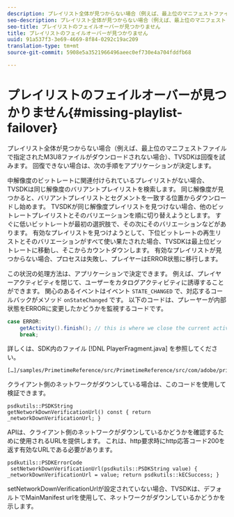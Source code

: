 ```yaml
---
description: プレイリスト全体が見つからない場合（例えば、最上位のマニフェストファイルで指定されたM3U8ファイルがダウンロードされない場合）、TVSDKは回復を試みます。 回復できない場合は、次の手順をアプリケーションが決定します。
seo-description: プレイリスト全体が見つからない場合（例えば、最上位のマニフェストファイルで指定されたM3U8ファイルがダウンロードされない場合）、TVSDKは回復を試みます。 回復できない場合は、次の手順をアプリケーションが決定します。
seo-title: プレイリストのフェイルオーバーが見つかりません
title: プレイリストのフェイルオーバーが見つかりません
uuid: 91a537f3-3e69-4669-8f84-0292c19ac209
translation-type: tm+mt
source-git-commit: 5908e5a3521966496aeec0ef730e4a704fddfb68

---
```



# プレイリストのフェイルオーバーが見つかりません{#missing-playlist-failover}

プレイリスト全体が見つからない場合（例えば、最上位のマニフェストファイルで指定されたM3U8ファイルがダウンロードされない場合）、TVSDKは回復を試みます。 回復できない場合は、次の手順をアプリケーションが決定します。

中解像度のビットレートに関連付けられているプレイリストがない場合、TVSDKは同じ解像度のバリアントプレイリストを検索します。 同じ解像度が見つかると、バリアントプレイリストとセグメントを一致する位置からダウンロードし始めます。 TVSDKが同じ解像度プレイリストを見つけない場合、他のビットレートプレイリストとそのバリエーションを順に切り替えようとします。 すぐに低いビットレートが最初の選択肢で、その次にそのバリエーションなどがあります。 有効なプレイリストを見つけようとして、下位ビットレートの再生リストとそのバリエーションがすべて使い果たされた場合、TVSDKは最上位ビットレートに移動し、そこからカウントダウンします。 有効なプレイリストが見つからない場合、プロセスは失敗し、プレイヤーはERROR状態に移行します。

この状況の処理方法は、アプリケーションで決定できます。 例えば、プレイヤーアクティビティを閉じて、ユーザーをカタログアクティビティに誘導することができます。 関心のあるイベントはイベント `STATE_CHANGED` で、対応するコールバックがメソッド `onStateChanged` です。 以下のコードは、プレーヤーが内部状態をERRORに変更したかどうかを監視するコードです。

```java
case ERROR: 
    getActivity().finish(); // this is where we close the current activity (the Player activity) 
    break;
```

詳しくは、SDK内のファイル [!DNL PlayerFragment.java] を参照してください。

```
[…]/samples/PrimetimeReference/src/PrimetimeReference/src/com/adobe/primetime/reference/ui/player/
```

クライアント側のネットワークがダウンしている場合は、このコードを使用して検証できます。

```
psdkutils::PSDKString 
getNetworkDownVerificationUrl() const { return 
_networkDownVerificationUrl; }
```

APIは、クライアント側のネットワークがダウンしているかどうかを確認するために使用されるURLを提供します。 これは、http要求時にhttp応答コード200を返す有効なURLである必要があります。

```
psdkutils::PSDKErrorCode 
 setNetworkDownVerificationUrl(psdkutils::PSDKString value) {  
_networkDownVerificationUrl = value; return psdkutils::kECSuccess; }
```

setNetworkDownVerificationUrlが設定されていない場合、TVSDKは、デフォルトでMainManifest urlを使用して、ネットワークがダウンしているかどうかを示します。
